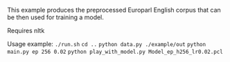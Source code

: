 This example produces the preprocessed Europarl English corpus that can be then used for training a model.

Requires nltk

Usage example:
`./run.sh`
`cd ..`
`python data.py ./example/out`
`python main.py ep 256 0.02`
`python play_with_model.py Model_ep_h256_lr0.02.pcl`